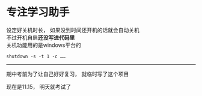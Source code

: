 # 专注学习助手

设定好关机时长，
如果没到时间还开机的话就会自动关机<br/>
不过开机自启**还没写进代码里**<br/>
关机功能用的是windows平台的
```
shutdown -s -t 1 -c ……
```
______
期中考前为了让自己好好复习，
就临时写了这个项目

现在是11.15，
明天就考试了
